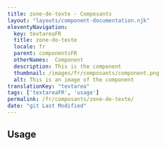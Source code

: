 ```yaml
---
title: zone-de-texte - Composants
layout: "layouts/component-documentation.njk"
eleventyNavigation:
  key: textareaFR
  title: zone-de-texte
  locale: fr
  parent: componentsFR
  otherNames:  Component
  description: This is the component
  thumbnail: /images/fr/composants/component.png
  alt: This is an image of the component
translationKey: "textarea"
tags: ['textareaFR', 'usage']
permalink: /fr/composants/zone-de-texte/
date: "git Last Modified"
---
```


## Usage